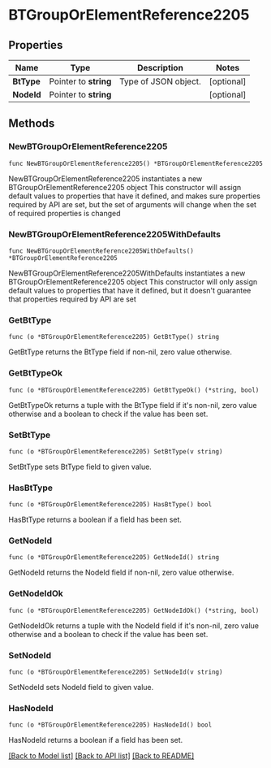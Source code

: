 # BTGroupOrElementReference2205

## Properties

Name | Type | Description | Notes
------------ | ------------- | ------------- | -------------
**BtType** | Pointer to **string** | Type of JSON object. | [optional] 
**NodeId** | Pointer to **string** |  | [optional] 

## Methods

### NewBTGroupOrElementReference2205

`func NewBTGroupOrElementReference2205() *BTGroupOrElementReference2205`

NewBTGroupOrElementReference2205 instantiates a new BTGroupOrElementReference2205 object
This constructor will assign default values to properties that have it defined,
and makes sure properties required by API are set, but the set of arguments
will change when the set of required properties is changed

### NewBTGroupOrElementReference2205WithDefaults

`func NewBTGroupOrElementReference2205WithDefaults() *BTGroupOrElementReference2205`

NewBTGroupOrElementReference2205WithDefaults instantiates a new BTGroupOrElementReference2205 object
This constructor will only assign default values to properties that have it defined,
but it doesn't guarantee that properties required by API are set

### GetBtType

`func (o *BTGroupOrElementReference2205) GetBtType() string`

GetBtType returns the BtType field if non-nil, zero value otherwise.

### GetBtTypeOk

`func (o *BTGroupOrElementReference2205) GetBtTypeOk() (*string, bool)`

GetBtTypeOk returns a tuple with the BtType field if it's non-nil, zero value otherwise
and a boolean to check if the value has been set.

### SetBtType

`func (o *BTGroupOrElementReference2205) SetBtType(v string)`

SetBtType sets BtType field to given value.

### HasBtType

`func (o *BTGroupOrElementReference2205) HasBtType() bool`

HasBtType returns a boolean if a field has been set.

### GetNodeId

`func (o *BTGroupOrElementReference2205) GetNodeId() string`

GetNodeId returns the NodeId field if non-nil, zero value otherwise.

### GetNodeIdOk

`func (o *BTGroupOrElementReference2205) GetNodeIdOk() (*string, bool)`

GetNodeIdOk returns a tuple with the NodeId field if it's non-nil, zero value otherwise
and a boolean to check if the value has been set.

### SetNodeId

`func (o *BTGroupOrElementReference2205) SetNodeId(v string)`

SetNodeId sets NodeId field to given value.

### HasNodeId

`func (o *BTGroupOrElementReference2205) HasNodeId() bool`

HasNodeId returns a boolean if a field has been set.


[[Back to Model list]](../README.md#documentation-for-models) [[Back to API list]](../README.md#documentation-for-api-endpoints) [[Back to README]](../README.md)


